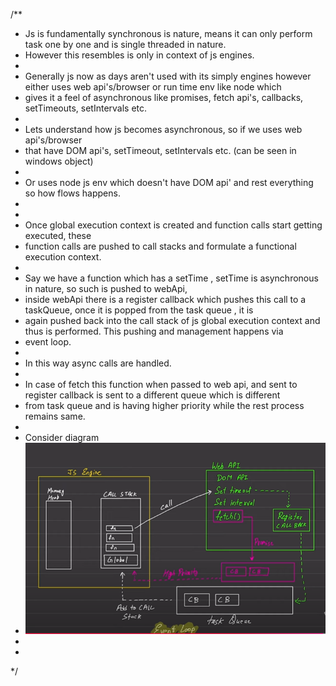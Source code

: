 /**
 * Js is fundamentally synchronous is nature, means it can only perform task one by one and is single threaded in nature.
 * However this resembles is only in context of js engines.
 * 
 * Generally js now as days aren't used with its simply engines however either uses web api's/browser or run time env like node which 
 * gives it a feel of asynchronous like promises, fetch api's, callbacks, setTimeouts, setIntervals etc.
 * 
 * Lets understand how js becomes asynchronous, so if we uses web api's/browser
 * that have DOM api's, setTimeout, setIntervals etc. (can be seen in windows object)
 * 
 * Or uses node js env which doesn't have DOM api' and rest everything so how flows happens.
 * 
 * 
 * Once global execution context is created and function calls start getting executed, these
 * function calls are pushed to call stacks and formulate a functional execution context.
 * 
 * Say we have a function which has a setTime , setTime is asynchronous in nature, so such is pushed to webApi,
 * inside webApi there is a register callback which pushes this call to a taskQueue, once it is popped from the task queue , it is
 * again pushed back into the call stack of js global execution context and thus is performed. This pushing and management happens via
 * event loop.
 * 
 * In this way async calls are handled.
 * 
 * In case of fetch this function when passed to web api, and sent to register callback is sent to a different queue which is different
 * from task queue and is having higher priority while the rest process remains same.
 * 
 * Consider diagram
* ![alt text](image.png)
 * 
 * 
 */